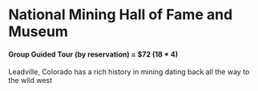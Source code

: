 # National Mining Hall of Fame and Museum

#### Group Guided Tour (by reservation) = $72 (18 * 4)



Leadville, Colorado has a rich history in mining dating back all the way to the wild west
